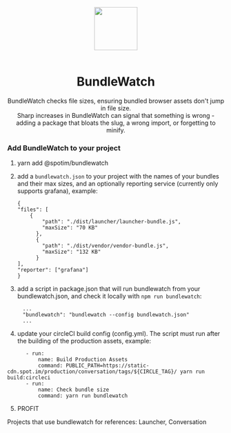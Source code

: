 <div align="center">
  <a href="http://bundlewatch.io">
    <img src="https://cdn.rawgit.com/bundlewatch/bundlewatch.io/master/docs/_assets/logo-large.svg" height="100px">
  </a>
  <br>
  <br>


  <h1>BundleWatch</h1>
  <p>
    BundleWatch checks file sizes, ensuring bundled browser assets don't jump in file size. <br />
    Sharp increases in BundleWatch can signal that something is wrong - adding a package that bloats the slug, a wrong import, or forgetting to minify.
  </p>
</div>


<h3>Add BundleWatch to your project</h3>

1. yarn add @spotim/bundlewatch
2. add a `bundlewatch.json` to your project with the names of your bundles and their max sizes, and an optionally reporting service (currently only supports grafana), example:

    ```5.
    {
    "files": [
        {
            "path": "./dist/launcher/launcher-bundle.js",
            "maxSize": "70 KB"
          },
          {
            "path": "./dist/vendor/vendor-bundle.js",
            "maxSize": "132 KB"
          }
    ],
    "reporter": ["grafana"]
    }
    
3. add a script in package.json that will run bundlewatch from your bundlewatch.json, and check it locally with `npm run bundlewatch`:

```
     ...
     "bundlewatch": "bundlewatch --config bundlewatch.json"
     ...
```

4. update your circleCI build config (config.yml). The script must run after the building of the production assets, example: 

```
      - run:
          name: Build Production Assets
          command: PUBLIC_PATH=https://static-cdn.spot.im/production/conversation/tags/${CIRCLE_TAG}/ yarn run build:circleci
      - run:
          name: Check bundle size
          command: yarn run bundlewatch
```

5. PROFIT

Projects that use bundlewatch for references: Launcher, Conversation
